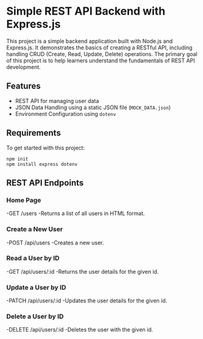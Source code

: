# Simple REST API Backend with Express.js

This project is a simple backend application built with Node.js and Express.js. It demonstrates the basics of creating a RESTful API, including handling CRUD (Create, Read, Update, Delete) operations. The primary goal of this project is to help learners understand the fundamentals of REST API development.

## Features

- REST API for managing user data
- JSON Data Handling using a static JSON file (`MOCK_DATA.json`)
- Environment Configuration using `dotenv`

## Requirements

To get started with this project:

```
npm init
npm install express dotenv
```

## REST API Endpoints

### Home Page
-GET /users
-Returns a list of all users in HTML format.

### Create a New User
-POST /api/users
-Creates a new user.
### Read a User by ID
-GET /api/users/:id
-Returns the user details for the given id.

### Update a User by ID
-PATCH /api/users/:id
-Updates the user details for the given id.

### Delete a User by ID
-DELETE /api/users/:id
-Deletes the user with the given id.
